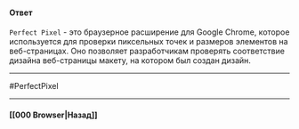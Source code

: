 #### Ответ

`Perfect Pixel` - это браузерное расширение для Google Chrome, которое используется для проверки пиксельных точек и размеров элементов на веб-страницах. Оно позволяет разработчикам проверять соответствие дизайна веб-страницы макету, на котором был создан дизайн.

___
#PerfectPixel

___

#### [[000 Browser|Назад]]


